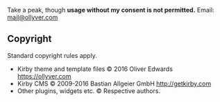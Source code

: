 Take a peak, though **usage without my consent is not permitted.**
Email: <mail@ollyver.com>

## Copyright

Standard copyright rules apply.

- Kirby theme and template files © 2016 Oliver Edwards <https://ollyver.com>
- Kirby CMS © 2009-2016 Bastian Allgeier GmbH <http://getkirby.com>
- Other plugins, widgets etc. © Respective authors.